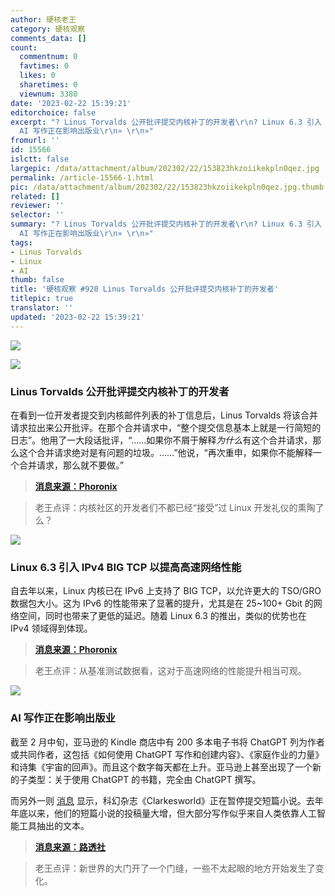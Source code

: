 ```yaml
---
author: 硬核老王
category: 硬核观察
comments_data: []
count:
  commentnum: 0
  favtimes: 0
  likes: 0
  sharetimes: 0
  viewnum: 3380
date: '2023-02-22 15:39:21'
editorchoice: false
excerpt: "? Linus Torvalds 公开批评提交内核补丁的开发者\r\n? Linux 6.3 引入 IPv4 BIG TCP 以提高高速网络性能\r\n?
  AI 写作正在影响出版业\r\n» \r\n»"
fromurl: ''
id: 15566
islctt: false
largepic: /data/attachment/album/202302/22/153823hkzoiikekpln0qez.jpg
permalink: /article-15566-1.html
pic: /data/attachment/album/202302/22/153823hkzoiikekpln0qez.jpg.thumb.jpg
related: []
reviewer: ''
selector: ''
summary: "? Linus Torvalds 公开批评提交内核补丁的开发者\r\n? Linux 6.3 引入 IPv4 BIG TCP 以提高高速网络性能\r\n?
  AI 写作正在影响出版业\r\n» \r\n»"
tags:
- Linus Torvalds
- Linux
- AI
thumb: false
title: '硬核观察 #920 Linus Torvalds 公开批评提交内核补丁的开发者'
titlepic: true
translator: ''
updated: '2023-02-22 15:39:21'
---
```


![](/data/attachment/album/202302/22/153823hkzoiikekpln0qez.jpg)


![](/data/attachment/album/202302/22/153830uu429482934o3uri.jpg)


### Linus Torvalds 公开批评提交内核补丁的开发者


在看到一位开发者提交到内核邮件列表的补丁信息后，Linus Torvalds 将该合并请求拉出来公开批评。在那个合并请求中，“整个提交信息基本上就是一行简短的日志”。他用了一大段话批评，“……如果你不屑于解释*为什么*有这个合并请求，那么这个合并请求绝对是有问题的垃圾。……”他说，“再次重申，如果你不能解释一个合并请求，那么就不要做。”



> 
> **[消息来源：Phoronix](https://www.phoronix.com/news/Linus-Torvalds-Git-Merge-Wisdom)**
> 
> 
> 



> 
> 老王点评：内核社区的开发者们不都已经“接受”过 Linux 开发礼仪的熏陶了么？
> 
> 
> 


![](/data/attachment/album/202302/22/153841vbhuvwpukrdtuwz4.jpg)


### Linux 6.3 引入 IPv4 BIG TCP 以提高高速网络性能


自去年以来，Linux 内核已在 IPv6 上支持了 BIG TCP，以允许更大的 TSO/GRO 数据包大小。这为 IPv6 的性能带来了显著的提升，尤其是在 25~100+ Gbit 的网络空间，同时也带来了更低的延迟。随着 Linux 6.3 的推出，类似的优势也在 IPv4 领域得到体现。



> 
> **[消息来源：Phoronix](https://www.phoronix.com/news/Linux-6.3-Networking-BIG-TCP)**
> 
> 
> 



> 
> 老王点评：从基准测试数据看，这对于高速网络的性能提升相当可观。
> 
> 
> 


![](/data/attachment/album/202302/22/153855glnsn8j8npvzjtqe.jpg)


### AI 写作正在影响出版业


截至 2 月中旬，亚马逊的 Kindle 商店中有 200 多本电子书将 ChatGPT 列为作者或共同作者，这包括《如何使用 ChatGPT 写作和创建内容》、《家庭作业的力量》和诗集《宇宙的回声》。而且这个数字每天都在上升。亚马逊上甚至出现了一个新的子类型：关于使用 ChatGPT 的书籍，完全由 ChatGPT 撰写。


而另外一则 [消息](https://www.pcmag.com/news/sci-fi-mag-pauses-submissions-amid-flood-of-ai-generated-short-stories) 显示，科幻杂志《Clarkesworld》正在暂停提交短篇小说。去年年底以来，他们的短篇小说的投稿量大增，但大部分写作似乎来自人类依靠人工智能工具抽出的文本。



> 
> **[消息来源：路透社](https://www.reuters.com/technology/chatgpt-launches-boom-ai-written-e-books-amazon-2023-02-21/)**
> 
> 
> 



> 
> 老王点评：新世界的大门开了一个门缝，一些不太起眼的地方开始发生了变化。
> 
> 
>